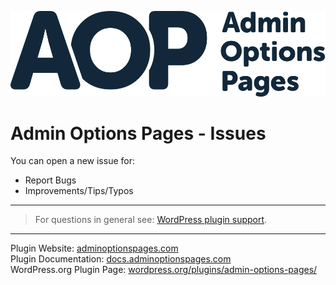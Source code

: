 ![Logo Admin Options Pages][img logo]

# Admin Options Pages - Issues

You can open a new issue for:
* Report Bugs
* Improvements/Tips/Typos

___

> For questions in general see: [WordPress plugin support][link plugin support].

___

Plugin Website: [adminoptionspages.com][link home]\
Plugin Documentation: [docs.adminoptionspages.com][link docs]\
WordPress.org Plugin Page: [wordpress.org/plugins/admin-options-pages/][link plugin wp.org]






[link home]: https://adminoptionspages.com
[link docs]: https://docs.adminoptionspages.com
[link plugin support]: https://wordpress.org/support/plugin/admin-options-pages/
[link plugin wp.org]: https://wordpress.org/plugins/admin-options-pages/
[img logo]: ./assets/aop-logo.svg